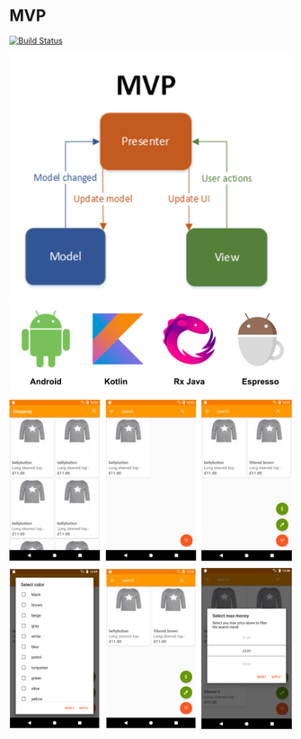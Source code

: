 # MVP

[![Build Status](https://travis-ci.org/fernandocs/shopping-mvp-kotlin-rx.svg?branch=master)](https://travis-ci.org/fernandocs/shopping-mvp-kotlin-rx)

<img src="https://raw.githubusercontent.com/fernandocs/shopping-mvp-kotlin-rx/master/images/mvp-flow.png" alt="layers"/>

<img src="https://raw.githubusercontent.com/fernandocs/shopping-mvp-kotlin-rx//master/images/core.png" alt="layers"/>

<img src="https://raw.githubusercontent.com/fernandocs/shopping-mvp-kotlin-rx/master/images/app.png" alt="layers"/>
